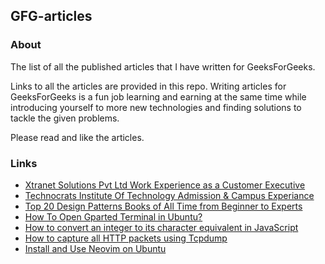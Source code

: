 ## GFG-articles

### About
The list of all the published articles that I have written for GeeksForGeeks. 

Links to all the articles are provided in this repo. Writing articles for GeeksForGeeks is a fun job learning and earning at the same time while introducing yourself to more new technologies and 
finding solutions to tackle the given problems.

Please read and like the articles.

### Links

- [Xtranet Solutions Pvt Ltd Work Experience as a Customer Executive](https://www.geeksforgeeks.org/xtranet-solutions-pvt-ltd-work-experience-as-a-customer-executive/)
- [Technocrats Institute Of Technology Admission & Campus Experiance](https://www.geeksforgeeks.org/technocrats-institute-of-technology-admission-campus-experiance/)
- [Top 20 Design Patterns Books of All Time from Beginner to Experts](https://www.geeksforgeeks.org/top-20-design-patterns-books-of-all-time-from-beginner-to-experts/)
- [How To Open Gparted Terminal in Ubuntu?](https://www.geeksforgeeks.org/how-to-open-gparted-terminal-in-ubuntu/)
- [How to convert an integer to its character equivalent in JavaScript](https://www.geeksforgeeks.org/how-to-convert-integer-to-its-character-equivalent-in-javascript/)
- [How to capture all HTTP packets using Tcpdump](https://www.geeksforgeeks.org/how-to-capture-all-the-http-packets-using-tcpdump/)
- [Install and Use Neovim on Ubuntu](https://www.geeksforgeeks.org/install-and-use-neovim-on-ubuntu/)
